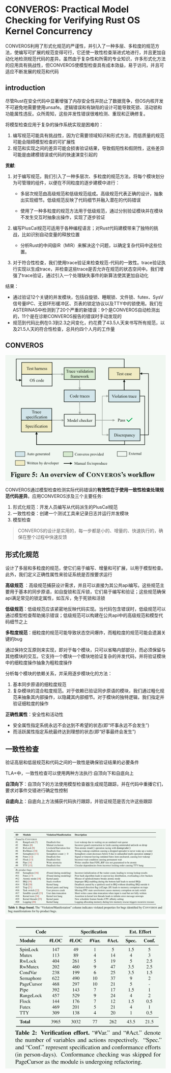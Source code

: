 # CONVEROS: Practical Model Checking for Verifying Rust OS Kernel Concurrency

CONVEROS利用了形式化规范的严谨性，并引入了一种多层、多粒度的规范方法，使编写可扩展的规范变得可行，它还使一致性检查渐进式地进行，并且更加自动化地检测规范代码的差异。虽然由于复杂性和所需的专业知识，许多形式化方法的应用具有挑战性，但CONVEROS使模型检查具有成本效益，易于访问，并且可适应不断发展的规范和代码



## introduction

尽管Rust在安全代码中显著增强了内存安全性并防止了数据竞争，但OS内核开发不可避免地需要使用unsafe。逻辑错误和有缺陷的设计可能导致死锁、活动锁和功能属性违反。众所周知，这些并发性错误很难检测、重现和正确修复。

将模型检查应用于复杂的操作系统实现是困难的：

1. 编写规范可能具有挑战性，因为它需要领域知识和形式方法，而低质量的规范可能会阻碍模型检查的可扩展性
2. 规范和实现之间的差异可能会损害验证结果，导致假阳性和假阴性，这些差异可能是由建模错误或代码的快速演变引起的



**贡献**:

1. 对于编写规范，我们引入了一种多层次、多粒度的规范方法，将每个模块划分为可管理的组件，以便在不同粒度的逐步建模中进行：

   - 多层次规范由高级规范和低级规范组成。高级规范代表正确的设计，抽象出实现细节。低级规范反映了代码细节并融入潜在的代码错误

   - 使用了一种多粒度的规范方法用于低级规范，通过分别验证模块并在模块不发生交互时抽象出操作，实现了逐步验证

2. 编写PlusCal规范可适用于各种编程语言；对Rust代码建模带来了独特的挑战，比如识别自动变量的释放位置
   - 分析Rust的中间级IR（MIR）来解决这个问题，以确定复杂代码中这些位置。

3. 对于符合性检查，我们使用trace验证来检查规范-代码的一致性。trace验证执行实现以生成trace，并检查这些trace是否允许在规范的状态空间中。我们增强了trace验证，通过引入一个处理缺失事件的新算法使其更加自动化



结果：

- 通过验证12个关键的并发模块，包括自旋锁、睡眠锁、文件锁、futex、SysV信号量IPC、无锁环形缓冲区、页表的锁定协议以及TTY中的锁使用。我们在ASTERINAS中检测到了20个严重的新错误：9个是CONVEROS自动检测出的，11个是在诊断CONVEROS报告的错误时手动发现的
- 规范到代码比例在0.3到2.3之间变化，约花费了43.5人天来书写所有规范，以及21.5人天的符合性检查，总共约四个人月的工作量





## CONVEROS

![image-20250519164508550](./assert/image-20250519164508550.png)

CONVEROS通过模型检查检测实际代码错误的**有效性在于使用一致性检查处理规范代码差异**。应用CONVEROS涉及三个主要任务:

1. 形式化规范：开发人员编写从代码派生的PlusCal规范
2. 一致性检查：创建一个测试工具来记录日志并运行并发模块
3. 模型检查

> CONVEROS的设计是实用的，每一步都是小的、增量的、快速执行的，确保在整个过程中快速反馈



## 形式化规范

设计了多层和多粒度的规范，使它们易于编写、增量和可扩展，以用于模型检查。此外，我们定义正确性属性来验证系统是否按要求运行



**高级规范** ：高级规范捕获设计需求，并且可以直接为其公共api编写。这些规范主要用于基本的同步原语，如自旋锁和互斥锁，它们易于编写和验证；这些规范确保api满足常见的锁定属性，如互斥，免于死锁和活锁

**低级规范**：低级规范应该紧密地反映代码实现。当代码包含错误时，低级规范可以通过模型检查帮助揭示错误；低级规范可以构建在公共api中的高级规范和模型代码细节之上

**多粒度规范**：细粒度的规范可能导致状态空间爆炸，而粗粒度的规范可能会遗漏关键的bug

通过保持交互原则来实现，即对于每个模块，只可以省略内部部分，而必须保留与其他模块的交互。它支持一个模块一个模块地验证复杂的并发代码，并将验证模块中的细粒度操作抽象为粗粒度操作

分析每个模块的依赖关系，并采用逐步模块化的方法：

1. 基本同步原语的细粒度规范
2. 复杂模块的混合粒度规范。对于依赖已验证同步原语的模块，我们通过粗化规范来抽象其内部操作，以隐藏其内部细节。对于模块的独特逻辑，我们指定并验证细粒度的操作

**正确性属性**：安全性和活动性

- 安全属性指定系统永远不会达到不希望的状态(即“坏事永远不会发生”)
- 而活跃属性指定系统最终达到理想的状态(即“好事最终会发生”)



## 一致性检查

验证高层和低层规范和代码之间的一致性是确保验证结果的必要条件

TLA+中，一致性检查可以使用两种方法执行:自顶向下和自底向上

**自顶向下**：自顶向下的方法使用模型检查器生成规范跟踪，并在代码中重播它们，要求对事件交错进行确定性控制

**自底向上**：自底向上方法捕获代码执行跟踪，并验证规范是否允许这些跟踪



## 评估

![image-20250519170551765](./assert/image-20250519170551765.png)

![image-20250519170603628](./assert/image-20250519170603628.png)